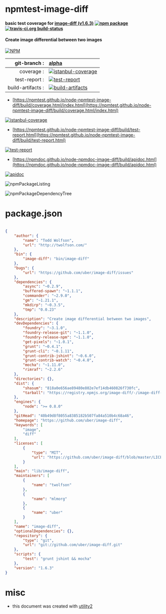 # npmtest-image-diff

#### basic test coverage for  [image-diff (v1.6.3)](https://github.com/uber/image-diff)  [![npm package](https://img.shields.io/npm/v/npmtest-image-diff.svg?style=flat-square)](https://www.npmjs.org/package/npmtest-image-diff) [![travis-ci.org build-status](https://api.travis-ci.org/npmtest/node-npmtest-image-diff.svg)](https://travis-ci.org/npmtest/node-npmtest-image-diff)

#### Create image differential between two images

[![NPM](https://nodei.co/npm/image-diff.png?downloads=true&downloadRank=true&stars=true)](https://www.npmjs.com/package/image-diff)

| git-branch : | [alpha](https://github.com/npmtest/node-npmtest-image-diff/tree/alpha)|
|--:|:--|
| coverage : | [![istanbul-coverage](https://npmtest.github.io/node-npmtest-image-diff/build/coverage.badge.svg)](https://npmtest.github.io/node-npmtest-image-diff/build/coverage.html/index.html)|
| test-report : | [![test-report](https://npmtest.github.io/node-npmtest-image-diff/build/test-report.badge.svg)](https://npmtest.github.io/node-npmtest-image-diff/build/test-report.html)|
| build-artifacts : | [![build-artifacts](https://npmtest.github.io/node-npmtest-image-diff/glyphicons_144_folder_open.png)](https://github.com/npmtest/node-npmtest-image-diff/tree/gh-pages/build)|

- [https://npmtest.github.io/node-npmtest-image-diff/build/coverage.html/index.html](https://npmtest.github.io/node-npmtest-image-diff/build/coverage.html/index.html)

[![istanbul-coverage](https://npmtest.github.io/node-npmtest-image-diff/build/screenCapture.buildCi.browser.%252Ftmp%252Fbuild%252Fcoverage.lib.html.png)](https://npmtest.github.io/node-npmtest-image-diff/build/coverage.html/index.html)

- [https://npmtest.github.io/node-npmtest-image-diff/build/test-report.html](https://npmtest.github.io/node-npmtest-image-diff/build/test-report.html)

[![test-report](https://npmtest.github.io/node-npmtest-image-diff/build/screenCapture.buildCi.browser.%252Ftmp%252Fbuild%252Ftest-report.html.png)](https://npmtest.github.io/node-npmtest-image-diff/build/test-report.html)

- [https://npmdoc.github.io/node-npmdoc-image-diff/build/apidoc.html](https://npmdoc.github.io/node-npmdoc-image-diff/build/apidoc.html)

[![apidoc](https://npmdoc.github.io/node-npmdoc-image-diff/build/screenCapture.buildCi.browser.%252Ftmp%252Fbuild%252Fapidoc.html.png)](https://npmdoc.github.io/node-npmdoc-image-diff/build/apidoc.html)

![npmPackageListing](https://npmtest.github.io/node-npmtest-image-diff/build/screenCapture.npmPackageListing.svg)

![npmPackageDependencyTree](https://npmtest.github.io/node-npmtest-image-diff/build/screenCapture.npmPackageDependencyTree.svg)



# package.json

```json

{
    "author": {
        "name": "Todd Wolfson",
        "url": "http://twolfson.com/"
    },
    "bin": {
        "image-diff": "bin/image-diff"
    },
    "bugs": {
        "url": "https://github.com/uber/image-diff/issues"
    },
    "dependencies": {
        "async": "~0.2.9",
        "buffered-spawn": "~1.1.1",
        "commander": "~2.9.0",
        "gm": "~1.21.1",
        "mkdirp": "~0.3.5",
        "tmp": "0.0.23"
    },
    "description": "Create image differential between two images",
    "devDependencies": {
        "foundry": "~3.1.0",
        "foundry-release-git": "~1.1.0",
        "foundry-release-npm": "~1.1.0",
        "get-pixels": "~1.0.1",
        "grunt": "~0.4.1",
        "grunt-cli": "~0.1.11",
        "grunt-contrib-jshint": "~0.6.0",
        "grunt-contrib-watch": "~0.4.0",
        "mocha": "~1.11.0",
        "rimraf": "~2.2.6"
    },
    "directories": {},
    "dist": {
        "shasum": "818a0e656ae89480e802e7ef14db460826f730fc",
        "tarball": "https://registry.npmjs.org/image-diff/-/image-diff-1.6.3.tgz"
    },
    "engines": {
        "node": ">= 0.8.0"
    },
    "gitHead": "40b49d8f8055a8385182b507fa84a510b4c68a46",
    "homepage": "https://github.com/uber/image-diff",
    "keywords": [
        "image",
        "diff"
    ],
    "licenses": [
        {
            "type": "MIT",
            "url": "https://github.com/uber/image-diff/blob/master/LICENSE-MIT"
        }
    ],
    "main": "lib/image-diff",
    "maintainers": [
        {
            "name": "twolfson"
        },
        {
            "name": "mlmorg"
        },
        {
            "name": "uber"
        }
    ],
    "name": "image-diff",
    "optionalDependencies": {},
    "repository": {
        "type": "git",
        "url": "git://github.com/uber/image-diff.git"
    },
    "scripts": {
        "test": "grunt jshint && mocha"
    },
    "version": "1.6.3"
}
```



# misc
- this document was created with [utility2](https://github.com/kaizhu256/node-utility2)
